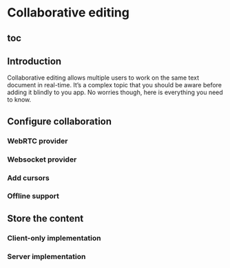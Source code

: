 # Collaborative editing

## toc

## Introduction

Collaborative editing allows multiple users to work on the same text document in real-time. It’s a complex topic that you should be aware before adding it blindly to you app. No worries though, here is everything you need to know.

## Configure collaboration

### WebRTC provider

### Websocket provider

### Add cursors

### Offline support

## Store the content

### Client-only implementation

### Server implementation

